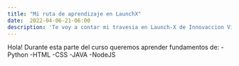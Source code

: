 ```yaml
---
title: "Mi ruta de aprendizaje en LaunchX"
date:  2022-04-06-21-06:00
description: 'Te voy a contar mi travesia en Launch-X de Innovaccion Virtual'
---
```


Hola! Durante esta parte del curso queremos aprender fundamentos de:
-Python
-HTML
-CSS
-JAVA
-NodeJS
